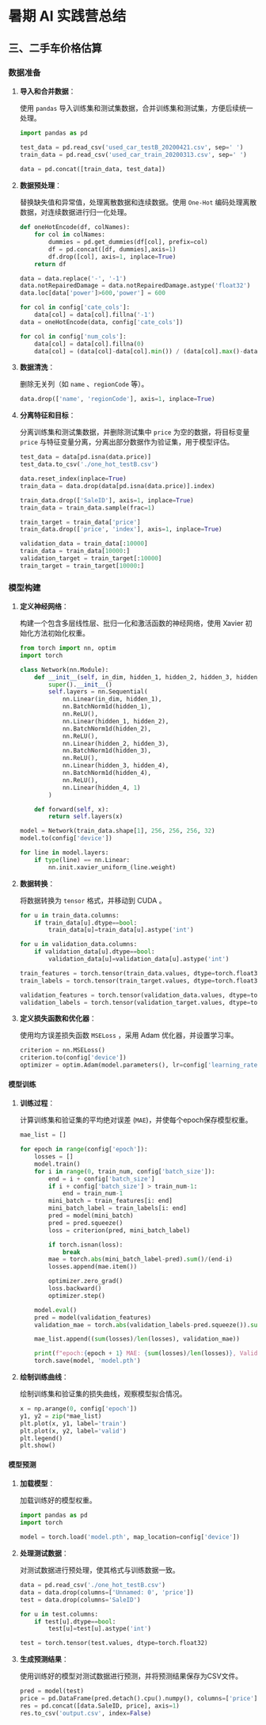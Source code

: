# 暑期 AI 实践营总结

## 三、二手车价格估算

### 数据准备

1. **导入和合并数据**：

   使用 `pandas` 导入训练集和测试集数据，合并训练集和测试集，方便后续统一处理。

   ```python
   import pandas as pd
   
   test_data = pd.read_csv('used_car_testB_20200421.csv', sep=' ')
   train_data = pd.read_csv('used_car_train_20200313.csv', sep=' ')
      
   data = pd.concat([train_data, test_data])
   ```

2. **数据预处理**：
   
   替换缺失值和异常值，处理离散数据和连续数据。使用 `One-Hot` 编码处理离散数据，对连续数据进行归一化处理。
   
   ```python
   def oneHotEncode(df, colNames):
       for col in colNames:
           dummies = pd.get_dummies(df[col], prefix=col)
           df = pd.concat([df, dummies],axis=1)
           df.drop([col], axis=1, inplace=True)
       return df
   
   data = data.replace('-', '-1')
   data.notRepairedDamage = data.notRepairedDamage.astype('float32')
   data.loc[data['power']>600,'power'] = 600
   
   for col in config['cate_cols']:
       data[col] = data[col].fillna('-1')
   data = oneHotEncode(data, config['cate_cols'])
   
   for col in config['num_cols']:
       data[col] = data[col].fillna(0)
       data[col] = (data[col]-data[col].min()) / (data[col].max()-data[col].min())
   
   ```
   
3. **数据清洗**：
   
   删除无关列（如 `name` 、`regionCode` 等）。

   ```python
   data.drop(['name', 'regionCode'], axis=1, inplace=True)
   ```
   
4. **分离特征和目标**：
   
   分离训练集和测试集数据，并删除测试集中 `price` 为空的数据，将目标变量 `price` 与特征变量分离，分离出部分数据作为验证集，用于模型评估。
   
   ```python
   test_data = data[pd.isna(data.price)]
   test_data.to_csv('./one_hot_testB.csv')
   
   data.reset_index(inplace=True)
   train_data = data.drop(data[pd.isna(data.price)].index)
   
   train_data.drop(['SaleID'], axis=1, inplace=True)
   train_data = train_data.sample(frac=1)
   
   train_target = train_data['price']
   train_data.drop(['price', 'index'], axis=1, inplace=True)
   
   validation_data = train_data[:10000]
   train_data = train_data[10000:]
   validation_target = train_target[:10000]
   train_target = train_target[10000:]
   ```

### 模型构建

1. **定义神经网络**：
   
   构建一个包含多层线性层、批归一化和激活函数的神经网络，使用 Xavier 初始化方法初始化权重。

   ```python
   from torch import nn, optim
   import torch
   
   class Network(nn.Module):
       def __init__(self, in_dim, hidden_1, hidden_2, hidden_3, hidden_4):
           super().__init__()
           self.layers = nn.Sequential(
               nn.Linear(in_dim, hidden_1),
               nn.BatchNorm1d(hidden_1),
               nn.ReLU(),
               nn.Linear(hidden_1, hidden_2),
               nn.BatchNorm1d(hidden_2),
               nn.ReLU(),
               nn.Linear(hidden_2, hidden_3),
               nn.BatchNorm1d(hidden_3),
               nn.ReLU(),
               nn.Linear(hidden_3, hidden_4),
               nn.BatchNorm1d(hidden_4),
               nn.ReLU(),
               nn.Linear(hidden_4, 1)
           )
   
       def forward(self, x):
           return self.layers(x)
   
   model = Network(train_data.shape[1], 256, 256, 256, 32)
   model.to(config['device'])
   
   for line in model.layers:
       if type(line) == nn.Linear:
           nn.init.xavier_uniform_(line.weight)
   ```
   
2. **数据转换**：
   
   将数据转换为 `tensor` 格式，并移动到 CUDA 。
   
   ```python
   for u in train_data.columns:
       if train_data[u].dtype==bool:
           train_data[u]=train_data[u].astype('int')
   
   for u in validation_data.columns:
       if validation_data[u].dtype==bool:
           validation_data[u]=validation_data[u].astype('int')
   
   train_features = torch.tensor(train_data.values, dtype=torch.float32, device=config['device'])
   train_labels = torch.tensor(train_target.values, dtype=torch.float32, device=config['device'])
   
   validation_features = torch.tensor(validation_data.values, dtype=torch.float32, device=config['device'])
   validation_labels = torch.tensor(validation_target.values, dtype=torch.float32, device=config['device'])
   ```
   
3. **定义损失函数和优化器**：
   
   使用均方误差损失函数 `MSELoss` ，采用 Adam 优化器，并设置学习率。
   
   ```python
   criterion = nn.MSELoss()
   criterion.to(config['device'])
   optimizer = optim.Adam(model.parameters(), lr=config['learning_rate'])
   ```

#### 模型训练

1. **训练过程**：
   
   计算训练集和验证集的平均绝对误差 (`MAE`)，并使每个epoch保存模型权重。
   
   ```python
   mae_list = []
   
   for epoch in range(config['epoch']):
       losses = []
       model.train()
       for i in range(0, train_num, config['batch_size']):
           end = i + config['batch_size']
           if i + config['batch_size'] > train_num-1:
               end = train_num-1
           mini_batch = train_features[i: end]
           mini_batch_label = train_labels[i: end]
           pred = model(mini_batch)
           pred = pred.squeeze()
           loss = criterion(pred, mini_batch_label)
   
           if torch.isnan(loss):
               break
           mae = torch.abs(mini_batch_label-pred).sum()/(end-i)
           losses.append(mae.item())
   
           optimizer.zero_grad()
           loss.backward()
           optimizer.step()
   
       model.eval()
       pred = model(validation_features)
       validation_mae = torch.abs(validation_labels-pred.squeeze()).sum().item()/validation_num
   
       mae_list.append((sum(losses)/len(losses), validation_mae))
   
       print(f"epoch:{epoch + 1} MAE: {sum(losses)/len(losses)}, Validation_MAE: {validation_mae}")
       torch.save(model, 'model.pth')
   ```
   
2. **绘制训练曲线**：
   
   绘制训练集和验证集的损失曲线，观察模型拟合情况。
   
   ```py
   x = np.arange(0, config['epoch'])
   y1, y2 = zip(*mae_list)
   plt.plot(x, y1, label='train')
   plt.plot(x, y2, label='valid')
   plt.legend()
   plt.show()

#### 模型预测

1. **加载模型**：
   
   加载训练好的模型权重。
   
   ```python
   import pandas as pd
   import torch
   
   model = torch.load('model.pth', map_location=config['device'])
   ```
   
2. **处理测试数据**：
   
   对测试数据进行预处理，使其格式与训练数据一致。
   
   ```python
   data = pd.read_csv('./one_hot_testB.csv')
   data = data.drop(columns=['Unnamed: 0', 'price'])
   test = data.drop(columns='SaleID')
   
   for u in test.columns:
       if test[u].dtype==bool:
           test[u]=test[u].astype('int')
   
   test = torch.tensor(test.values, dtype=torch.float32)
   ```
   
3. **生成预测结果**：
   
   使用训练好的模型对测试数据进行预测，并将预测结果保存为CSV文件。
   
   ```python
   pred = model(test)
   price = pd.DataFrame(pred.detach().cpu().numpy(), columns=['price'])
   res = pd.concat([data.SaleID, price], axis=1)
   res.to_csv('output.csv', index=False)
   ```
